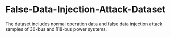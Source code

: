 # False-Data-Injection-Attack-Dataset
The dataset includes normal operation data and false data injection attack samples of 30-bus and 118-bus power systems.

